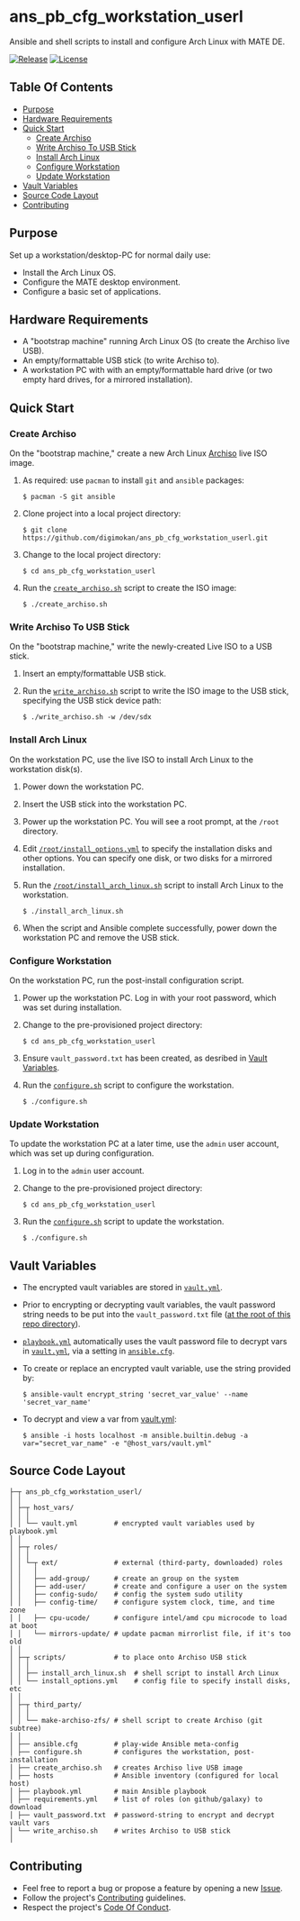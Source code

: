 # ans_pb_cfg_workstation_userl

Ansible and shell scripts to install and configure Arch Linux with MATE DE.

[![Release](https://img.shields.io/github/release/digimokan/ans_pb_cfg_workstation_userl.svg?label=release)](https://github.com/digimokan/ans_pb_cfg_workstation_userl/releases/latest "Latest Release Notes")
[![License](https://img.shields.io/badge/license-MIT-blue.svg?label=license)](LICENSE.txt "Project License")

## Table Of Contents

* [Purpose](#purpose)
* [Hardware Requirements](#hardware-requirements)
* [Quick Start](#quick-start)
    * [Create Archiso](#create-archiso)
    * [Write Archiso To USB Stick](#write-archiso-to-usb-stick)
    * [Install Arch Linux](#install-arch-linux)
    * [Configure Workstation](#configure-workstation)
    * [Update Workstation](#update-workstation)
* [Vault Variables](#vault-variables)
* [Source Code Layout](#source-code-layout)
* [Contributing](#contributing)

## Purpose

Set up a workstation/desktop-PC for normal daily use:

* Install the Arch Linux OS.
* Configure the MATE desktop environment.
* Configure a basic set of applications.

## Hardware Requirements

* A "bootstrap machine" running Arch Linux OS (to create the Archiso live USB).
* An empty/formattable USB stick (to write Archiso to).
* A workstation PC with with an empty/formattable hard drive (or two empty hard
  drives, for a mirrored installation).

## Quick Start

### Create Archiso

On the "bootstrap machine," create a new Arch Linux
[Archiso](https://wiki.archlinux.org/index.php/Archiso) live ISO image.

1. As required: use `pacman` to install `git` and `ansible` packages:

   ```shell
   $ pacman -S git ansible
   ```

2. Clone project into a local project directory:

   ```shell
   $ git clone https://github.com/digimokan/ans_pb_cfg_workstation_userl.git
   ```

3. Change to the local project directory:

   ```shell
   $ cd ans_pb_cfg_workstation_userl
   ```

4. Run the [`create_archiso.sh`](../create_archiso.sh) script to create the ISO
   image:

   ```shell
   $ ./create_archiso.sh
   ```

### Write Archiso To USB Stick

On the "bootstrap machine," write the newly-created Live ISO to a USB stick.

1. Insert an empty/formattable USB stick.

2. Run the [`write_archiso.sh`](../write_archiso.sh) script to write the ISO image
   to the USB stick, specifying the USB stick device path:

   ```shell
   $ ./write_archiso.sh -w /dev/sdx
   ```

### Install Arch Linux

On the workstation PC, use the live ISO to install Arch Linux to the workstation
disk(s).

1. Power down the workstation PC.

2. Insert the USB stick into the workstation PC.

3. Power up the workstation PC. You will see a root prompt, at the `/root`
   directory.

4. Edit [`/root/install_options.yml`](../scripts/install_options.yml) to specify the
   installation disks and other options. You can specify one disk, or two disks
   for a mirrored installation.

5. Run the [`/root/install_arch_linux.sh`](../scripts/install_arch_linux.sh) script
   to install Arch Linux to the workstation.

   ```shell
   $ ./install_arch_linux.sh
   ```

6. When the script and Ansible complete successfully, power down the workstation
   PC and remove the USB stick.

### Configure Workstation

On the workstation PC, run the post-install configuration script.

1. Power up the workstation PC. Log in with your root password, which was set
   during installation.

2. Change to the pre-provisioned project directory:

   ```shell
   $ cd ans_pb_cfg_workstation_userl
   ```

3. Ensure `vault_password.txt` has been created, as desribed in
   [Vault Variables](#vault-variables).

4. Run the [`configure.sh`](../configure.sh) script to configure the workstation.

   ```shell
   $ ./configure.sh
   ```

### Update Workstation

To update the workstation PC at a later time, use the `admin` user account, which
was set up during configuration.

1. Log in to the `admin` user account.

2. Change to the pre-provisioned project directory:

   ```shell
   $ cd ans_pb_cfg_workstation_userl
   ```

3. Run the [`configure.sh`](../configure.sh) script to update the workstation.

   ```shell
   $ ./configure.sh
   ```

## Vault Variables

* The encrypted vault variables are stored in [`vault.yml`](../host_vars/vault.yml).

* Prior to encrypting or decrypting vault variables, the vault password string
  needs to be put into the `vault_password.txt` file
  ([at the root of this repo directory](#source-code-layout)).

* [`playbook.yml`](../playbook.yml) automatically uses the vault password file to
  decrypt vars in [`vault.yml`](host_vars/vault.yml), via a setting in
  [`ansible.cfg`](ansible.cfg).

* To create or replace an encrypted vault variable, use the string provided by:

   ```shell
   $ ansible-vault encrypt_string 'secret_var_value' --name 'secret_var_name'
   ```

* To decrypt and view a var from [vault.yml](../host_vars/vault.yml):

   ```shell
   $ ansible -i hosts localhost -m ansible.builtin.debug -a var="secret_var_name" -e "@host_vars/vault.yml"
   ```

## Source Code Layout

```
├─┬ ans_pb_cfg_workstation_userl/
│ │
│ ├─┬ host_vars/
│ │ │
│ │ └── vault.yml         # encrypted vault variables used by playbook.yml
│ │
│ ├─┬ roles/
│ │ │
│ │ └─┬ ext/              # external (third-party, downloaded) roles
│ │   │
│ │   ├── add-group/      # create an group on the system
│ │   ├── add-user/       # create and configure a user on the system
│ │   ├── config-sudo/    # config the system sudo utility
│ │   ├── config-time/    # configure system clock, time, and time zone
│ │   ├── cpu-ucode/      # configure intel/amd cpu microcode to load at boot
│ │   └── mirrors-update/ # update pacman mirrorlist file, if it's too old
│ │
│ ├─┬ scripts/            # to place onto Archiso USB stick
│ │ │
│ │ ├── install_arch_linux.sh  # shell script to install Arch Linux
│ │ └── install_options.yml    # config file to specify install disks, etc
│ │
│ ├─┬ third_party/
│ │ │
│ │ └── make-archiso-zfs/ # shell script to create Archiso (git subtree)
│ │
│ ├── ansible.cfg         # play-wide Ansible meta-config
│ ├── configure.sh        # configures the workstation, post-installation
│ ├── create_archiso.sh   # creates Archiso live USB image
│ ├── hosts               # Ansible inventory (configured for local host)
│ ├── playbook.yml        # main Ansible playbook
│ ├── requirements.yml    # list of roles (on github/galaxy) to download
│ ├── vault_password.txt  # password-string to encrypt and decrypt vault vars
│ └── write_archiso.sh    # writes Archiso to USB stick
│
```

## Contributing

* Feel free to report a bug or propose a feature by opening a new
  [Issue](https://github.com/digimokan/ans_pb_cfg_workstation_userl/issues).
* Follow the project's [Contributing](CONTRIBUTING.md) guidelines.
* Respect the project's [Code Of Conduct](CODE_OF_CONDUCT.md).

